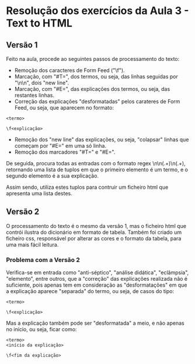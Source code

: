 # Resolução dos exercícios da Aula 3 - Text to HTML

## Versão 1
Feito na aula, procede ao seguintes passos de processamento do texto:
- Remoção dos caracteres de Form Feed ("\f").
- Marcação, com "#T=", dos termos, ou seja, das linhas seguidas por "\n\n", dois "new line".
- Marcação, com "#E=", das explicações dos termos, ou seja, das restantes linhas.
- Correção das explicações "desformatadas" pelos carateres de Form Feed, ou seja, que aparecem no formato:
```
<termo>

\f<explicação>
```
- Remoção dos "new line" das explicações, ou seja, "colapsar" linhas que começam por "#E=" em uma só linha.
- Remoção dos marcadores "#T=" e "#E=".

De seguida, procura todas as entradas com o formato regex \n\n(.+)\n(.+), retornando uma lista de tuplos em que o primeiro elemento é um termo, e o segundo elemento é a sua explicação.

Assim sendo, utiliza estes tuplos para contruir um ficheiro html que apresenta uma lista destes.

## Versão 2
O processamento do texto é o mesmo da versão 1, mas o ficheiro html que contrói ilustra do dicionário em formato de tabela. Também foi criado um ficheiro css, responsável por alterar as cores e o formato da tabela, para uma mais fácil leitura.

### Problema com a Versão 2
Verifica-se em entrada como "anti-séptico", "análise didática", "eclâmpsia", "elemento", entre outros, que a "correção" das explicações realizada não é suficiente, pois apenas tem em consideração as "desformatações" em que a explicação aparece "separada" do termo, ou seja, de casos do tipo:
```
<termo>

\f<explicação>
```
Mas a explicação também pode ser "desformatada" a meio, e não apenas no início, ou seja, ficar como:
```
<termo>
<início da explicação>

\f<fim da explicação>
```